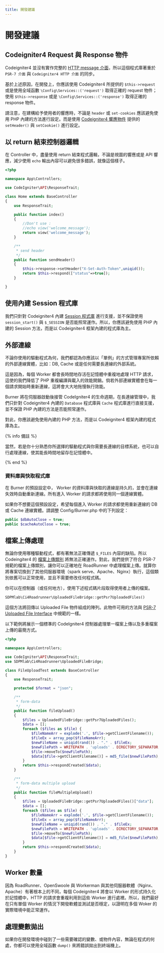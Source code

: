 ```yaml
---
title: 開發建議
---
```


# 開發建議

## Codeigniter4 Request 與 Response 物件

Codeigniter4 並沒有實作完整的 [HTTP message 介面](https://www.php-fig.org/psr/psr-7/)，所以這個程式庫著重於 `PSR-7 介面` 與 `Codeigniter4 HTTP 介面` 的同步。

基於上述原因，在開發上，你應該使用 Codeigniter4 所提供的 `$this->request` 或是使用全域函數 `\Config\Services::('request')` 取得正確的 request 物件；使用 `$this->response` 或是 `\Config\Services::('response')` 取得正確的 response 物件。

請注意，在建構給予使用者的響應時，不論是 `header` 或 `set-cookies` 應該避免使用 PHP 內建的方法進行設定。而是使用 [Codeigniter4 響應物件](https://codeigniter.tw/user_guide/outgoing/response.html) 提供的 `setHeader()` 與 `setCookie()` 進行設定。 

## 以 return 結束控制器邏輯

在 Controller 中，盡量使用 return 結束程式邏輯，不論是視圖的響應或是 API 響應，減少使用 `echo` 輸出內容可以避免很多錯誤，就像這個樣子。

```php
<?php

namespace App\Controllers;

use CodeIgniter\API\ResponseTrait;

class Home extends BaseController
{
	use ResponseTrait;

	public function index()
	{
		//Don't use :
		//echo view('welcome_message');
		return view('welcome_message');
	}

	/**
	 * send header
	 */
	public function sendHeader()
	{
		$this->response->setHeader("X-Set-Auth-Token",uniqid());
		return $this->respond(["status"=>true]);
	}

}
```

## 使用內建 Session 程式庫

我們只針對 Codeigniter4 內建 [Session 程式庫](https://codeigniter.tw/user_guide/libraries/sessions.html) 進行支援，並不保證使用 `session_start()` 與 `$_SESSION` 是否能照常運作。所以，你應該避免使用 PHP 內建的 Session 方法，而是以 Codeigniter4 框架內建的程式庫為主。

## 外部連線

不論你使用的驅動程式為何，我們都認為你應該以「單例」的方式管理專案所依賴的外部連線實體，比如：DB, Cache 或是任何需要長連線的外部系統。

這是因為，每個 Worker 都會長時間地存活在記憶體中重複地處理 HTTP 請求，這使的我們降低了 PHP 重複編譯與載入的效能開銷。倘若外部連線實體會在每一個請求開始時重新連線，這將會大大地拖慢執行效能。

Burner 將在伺服器啟動後接管 CodeIgniter4 的生命週期，在長連線管理中，我們只針對 Codeigniter4 內建的 `Database` 程式庫與 `Cache` 程式庫進行直接支援，並不保證 PHP 內建的方法是否能照常運作。

對此，你應該避免使用內建的 PHP 方法，而是以 Codeigniter4 框架內建的程式庫為主。

{% info 備註 %}

當然，若是你十分熟悉你所選擇的驅動程式與你需要長連線的目標系統，也可以自行處理連線，使其能長時間地留存在記憶體中。

{% end %}

### 資料庫與快取程式庫

在 Burner 的預設設定中， Worker 的資料庫與快取的連線是持久的，並會在連線失效時自動重新連線。所有進入 Worker 的請求都將使用同一個連線實體。

如果你不想要這個預設設定，希望每個進入 Worker 的請求都使用重新連線的 DB 或 Cache 連線實體。請調整 Config/Burner.php 中的下列設定：

```php
public $dbAutoClose = true;
public $cacheAutoClose = true;
```

## 檔案上傳處理

無論你使用哪種驅動程式，都有著無法正確傳遞 `$_FILES` 內容的缺陷。所以 Codeingiter4 的 [檔案上傳類別](https://codeigniter.tw/user_guide/libraries/uploaded_files.html) 將無法正確運作。對此，我們提供了符合 PSR-7 規範的檔案上傳類別，讓你可以正確地在 RoadRunner 中處理檔案上傳。就算你將專案切換到了其他伺服器環境（spark serve、Apache、Nginx）執行，這個類別依舊可以正常使用，並且不需要修改任何程式碼。

你可以在控制器（或任何地方），使用下述程式碼片段取得使用者上傳的檔案。

```php
SDPMlab\Ci4Roadrunner\UploadedFileBridge::getPsr7UploadedFiles()
```

這個方法將回傳以 Uploaded File 物件組成的陣列。此物件可用的方法與 [PSR-7 Uploaded File Interface](https://www.php-fig.org/psr/psr-7/#36-psrhttpmessageuploadedfileinterface) 中規範的一樣。

以下範例將展示一個標準的 CodeIgniter4 控制器處理單一檔案上傳以及多重檔案上傳的最簡方式。

```php
<?php

namespace App\Controllers;

use CodeIgniter\API\ResponseTrait;
use SDPMlab\Ci4Roadrunner\UploadedFileBridge;

class FileUploadTest extends BaseController
{
    use ResponseTrait;

    protected $format = "json";

    /**
     * form-data 
     */
    public function fileUpload()
    {
        $files = UploadedFileBridge::getPsr7UploadedFiles();
        $data = [];
        foreach ($files as $file) {
            $fileNameArr = explode('.', $file->getClientFilename());
            $fileEx = array_pop($fileNameArr);
            $newFileName = uniqid(rand()) . "." . $fileEx;
            $newFilePath = WRITEPATH . 'uploads' . DIRECTORY_SEPARATOR . $newFileName;
            $file->moveTo($newFilePath);
            $data[$file->getClientFilename()] = md5_file($newFilePath);
        }
        return $this->respondCreated($data);
    }

    /**
     * form-data multiple upload
     */
    public function fileMultipleUpload()
    {
        $files = UploadedFileBridge::getPsr7UploadedFiles()["data"];
        $data = [];
        foreach ($files as $file) {
            $fileNameArr = explode('.', $file->getClientFilename());
            $fileEx = array_pop($fileNameArr);
            $newFileName = uniqid(rand()) . "." . $fileEx;
            $newFilePath = WRITEPATH . 'uploads' . DIRECTORY_SEPARATOR . $newFileName;
            $file->moveTo($newFilePath);
            $data[$file->getClientFilename()] = md5_file($newFilePath);
        }
        return $this->respondCreated($data);
    }
}
```

## Worker 數量

因為 RoadRunner、OpenSwoole 與 Workerman 與其他伺服器軟體（Nginx、Apache）有著根本上的不同，每個 Codeigniter4 將會以 Worker 的形式持久化於記憶體中，HTTP 的請求會重複利用到這些 Worker 進行處裡。所以，我們最好在只有單個 Worker 的情況下開發軟體並測試是否穩定，以證明在多個 Woker 的實際環境中能正常運作。 

## 處理變數拋出

如果你在開發環境中碰到了一些需要確認的變數、或物件內容，無論在程式的何處，你都可以使用全域函數 `dump()` 來將錯誤拋出到終端機上。
